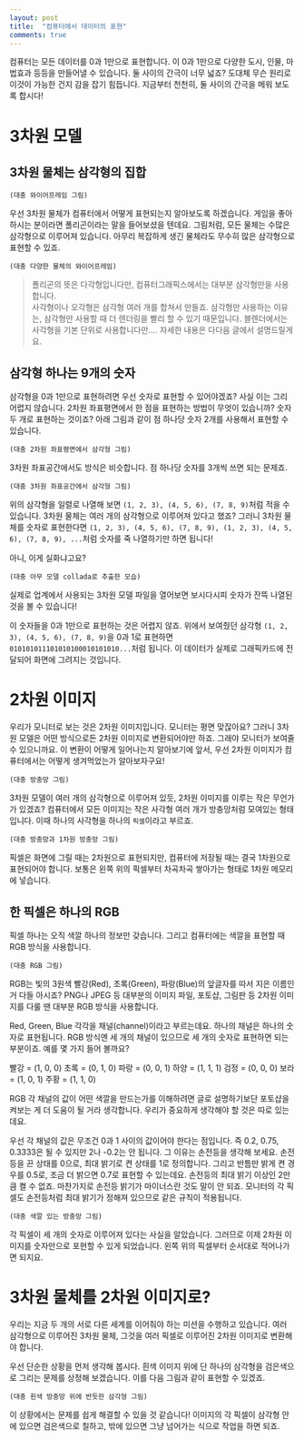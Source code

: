 ```yaml
---
layout: post
title:  "컴퓨터에서 데이터의 표현"
comments: true
---
```



컴퓨터는 모든 데이터를 0과 1만으로 표현합니다.
이 0과 1만으로 다양한 도시, 인물, 마법효과 등등을 만들어낼 수 있습니다.
둘 사이의 간극이 너무 넓죠?
도대체 무슨 원리로 이것이 가능한 건지 감을 잡기 힘듭니다.
지금부터 천천히, 둘 사이의 간극을 메워 보도록 합시다!

# 3차원 모델

## 3차원 물체는 삼각형의 집합

`(대충 와이어프레임 그림)`

우선 3차원 물체가 컴퓨터에서 어떻게 표현되는지 알아보도록 하겠습니다.
게임을 좋아하시는 분이라면 폴리곤이라는 말을 들어보셨을 텐데요.
그림처럼, 모든 물체는 수많은 삼각형으로 이루어져 있습니다.
아무리 복잡하게 생긴 물체라도 무수히 많은 삼각형으로 표현할 수 있죠.

`(대충 다양한 물체의 와이어프레임)`

>폴리곤의 뜻은 다각형입니다만, 컴퓨터그래픽스에서는 대부분 삼각형만을 사용합니다.  
사각형이나 오각형은 삼각형 여러 개를 합쳐서 만들죠.
삼각형만 사용하는 이유는, 삼각형만 사용할 때 더 렌더링을 빨리 할 수 있기 때문입니다.
블렌더에서는 사각형을 기본 단위로 사용합니다만….
자세한 내용은 다다음 글에서 설명드릴게요.

## 삼각형 하나는 9개의 숫자

삼각형을 0과 1만으로 표현하려면 우선 숫자로 표현할 수 있어야겠죠?
사실 이는 그리 어렵지 않습니다.
2차원 좌표평면에서 한 점을 표현하는 방법이 무엇이 있습니까?
숫자 두 개로 표현하는 것이죠?
아래 그림과 같이 점 하나당 숫자 2개를 사용해서 표현할 수 있습니다.

`(대충 2차원 좌표평면에서 삼각형 그림)`

3차원 좌표공간에서도 방식은 비슷합니다.
점 하나당 숫자를 3개씩 쓰면 되는 문제죠.

`(대충 3차원 좌표공간에서 삼각형 그림)`

위의 삼각형을 일렬로 나열해 보면 `(1, 2, 3), (4, 5, 6), (7, 8, 9)`처럼 적을 수 있습니다.
3차원 물체는 여러 개의 삼각형으로 이루어져 있다고 했죠?
그러니 3차원 물체를 숫자로 표현한다면 `(1, 2, 3), (4, 5, 6), (7, 8, 9), (1, 2, 3), (4, 5, 6), (7, 8, 9), ...`처럼 숫자를 죽 나열하기만 하면 됩니다!

아니, 이게 실화냐고요?

`(대충 아무 모델 collada로 추출한 모습)`

실제로 업계에서 사용되는 3차원 모델 파일을 열어보면 보시다시피 숫자가 잔뜩 나열된 것을 볼 수 있습니다!

이 숫자들을 0과 1만으로 표현하는 것은 어렵지 않죠.
위에서 보여줬던 삼각형 `(1, 2, 3), (4, 5, 6), (7, 8, 9)`을 0과 1로 표현하면 `010101011101010100010101010...`처럼 됩니다.
이 데이터가 실제로 그래픽카드에 전달되어 화면에 그려지는 것입니다.


# 2차원 이미지

우리가 모니터로 보는 것은 2차원 이미지입니다.
모니터는 평면 맞잖아요?
그러니 3차원 모델은 어떤 방식으로든 2차원 이미지로 변환되어야만 하죠.
그래야 모니터가 보여줄 수 있으니까요.
이 변환이 어떻게 일어나는지 알아보기에 앞서, 우선 2차원 이미지가 컴퓨터에서는 어떻게 생겨먹었는가 알아보자구요!

`(대충 방충망 그림)`

3차원 모델이 여러 개의 삼각형으로 이루어져 있듯, 2차원 이미지를 이루는 작은 무언가가 있겠죠?
컴퓨터에서 모든 이미지는 작은 사각형 여러 개가 방충망처럼 모여있는 형태입니다.
이때 하나의 사각형을 하나의 `픽셀`이라고 부르죠.

`(대충 방충망과 1차원 방충망 그림)`

픽셀은 화면에 그릴 때는 2차원으로 표현되지만, 컴퓨터에 저장될 때는 결국 1차원으로 표현되어야 합니다.
보통은 왼쪽 위의 픽셀부터 차곡차곡 쌓아가는 형태로 1차원 메모리에 넣습니다.

## 한 픽셀은 하나의 RGB

픽셀 하나는 오직 색깔 하나의 정보만 갖습니다.
그리고 컴퓨터에는 색깔을 표현할 때 RGB 방식을 사용합니다.

`(대충 RGB 그림)`

RGB는 빛의 3원색 빨강(Red), 초록(Green), 파랑(Blue)의 앞글자를 따서 지은 이름인 거 다들 아시죠?
PNG나 JPEG 등 대부분의 이미지 파일, 포토샵, 그림판 등 2차원 이미지를 다룰 땐 대부분 RGB 방식을 사용합니다.

Red, Green, Blue 각각을 채널(channel)이라고 부르는데요.
하나의 채널은 하나의 숫자로 표현됩니다.
RGB 방식엔 세 개의 채널이 있으므로 세 개의 숫자로 표현하면 되는 부분이죠.
예를 몇 가지 들어 볼까요?

빨강 = (1, 0, 0)
초록 = (0, 1, 0)
파랑 = (0, 0, 1)
하양 = (1, 1, 1)
검정 = (0, 0, 0)
보라 = (1, 0, 1)
주황 = (1, 1, 0)

RGB 각 채널의 값이 어떤 색깔을 만드는가를 이해하려면 글로 설명하기보단 포토샵을 켜보는 게 더 도움이 될 거라 생각합니다.
우리가 중요하게 생각해야 할 것은 따로 있는데요.

우선 각 채널의 값은 무조건 0과 1 사이의 값이어야 한다는 점입니다. 즉 0.2, 0.75, 0.3333은 될 수 있지만 2나 -0.2는 안 됩니다.
그 이유는 손전등을 생각해 보세요.
손전등을 끈 상태를 0으로, 최대 밝기로 켠 상태를 1로 정의합니다.
그리고 반틈만 밝게 켠 경우를 0.5로, 조금 더 밝으면 0.7로 표현할 수 있는데요.
손전등의 최대 밝기 이상인 2만큼 켤 수 없죠.
마찬가지로 손전등 밝기가 마이너스란 것도 말이 안 되죠.
모니터의 각 픽셀도 손전등처럼 최대 밝기가 정해져 있으므로 같은 규칙이 적용됩니다.

`(대충 색깔 있는 방충망 그림)`

각 픽셀이 세 개의 숫자로 이루어져 있다는 사실을 알았습니다.
그러므로 이제 2차원 이미지를 숫자만으로 포현할 수 있게 되었습니다.
왼쪽 위의 픽셀부터 순서대로 적어나가면 되지요.


# 3차원 물체를 2차원 이미지로?

우리는 지금 두 개의 서로 다른 세계를 이어줘야 하는 미션을 수행하고 있습니다.
여러 삼각형으로 이루어진 3차원 물체, 그것을 여러 픽셀로 이루어진 2차원 이미지로 변환해야 합니다.

우선 단순한 상황을 먼저 생각해 봅시다.
흰색 이미지 위에 단 하나의 삼각형을 검은색으로 그리는 문제를 상정해 보겠습니다.
이를 다음 그림과 같이 표현할 수 있겠죠.

`(대충 흰색 방충망 위에 반듯한 삼각형 그림)`

이 상황에서는 문제를 쉽게 해결할 수 있을 것 같습니다!
이미지의 각 픽셀이 삼각형 안에 있으면 검은색으로 칠하고, 밖에 있으면 그냥 넘어가는 식으로 작업을 하면 되죠.
